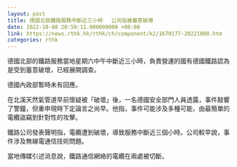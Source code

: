 ```yaml
---
layout: post
title: 德國北部鐵路服務中斷近三小時　 公司指被蓄意破壞
date: 2022-10-08 20:59:11.000000000 +08:00
link: https://news.rthk.hk/rthk/ch/component/k2/1670177-20221008.htm
categories: rthk
---
```


德國北部的鐵路服務當地星期六中午中斷近三小時，負責營運的國有德國鐵路認為是受到蓄意破壞，已經展開調查。

德國內政部暫時未有回應。

在北溪天然氣管道早前懷疑被「破壞」後，一名德國安全部門人員透露，事件敲響了警鐘，但重申現時下定論言之尚早。他指，事件可能涉及多種可能，由最簡單的電纜盜竊到針對性的攻擊。

鐵路公司發表聲明指，電纜遭到破壞，導致服務中斷近三個小時。公司較早說，事件涉及無線電通信技術問題。

當地傳媒引述消息說，鐵路通信網絡的電纜在兩處被切斷。
